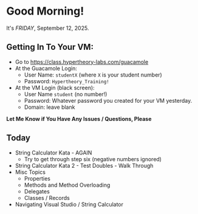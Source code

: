 # Good Morning! 

It's *FRIDAY*, September 12, 2025. 

## Getting In To Your VM:

- Go to https://class.hypertheory-labs.com/guacamole
- At the Guacamole Login:
    - User Name: `studentX` (where `X` is your student number)
    - Password: `Hypertheory_Training!`
- At the VM Login (black screen):
    - User Name `student` (no number!)
    - Password: Whatever password you created for your VM yesterday.
    - Domain: leave blank

**Let Me Know if You Have Any Issues / Questions, Please**

## Today

- String Calculator Kata - AGAIN
    - Try to get through step six (negative numbers ignored)
- String Calculator Kata 2 - Test Doubles - Walk Through
- Misc Topics
    - Properties
    - Methods and Method Overloading
    - Delegates
    - Classes / Records
- Navigating Visual Studio / String Calculator
